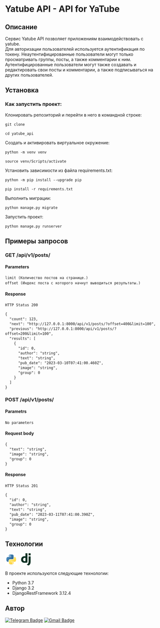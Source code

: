 # Yatube API - API for YaTube
## Описание
Сервис Yatube API позволяет приложениям взаимодействовать с yatube.<br>
Для авторизации пользователей используется аутентификация по токену.
Неаутентифицированные пользователи могут только просматривать группы, посты, 
а также комментарии к ним. Аутентифицированные пользователи могут также 
создавать и редактировать свои посты и комментарии, а также подписываться на 
других пользователей.

## Установка

### Как запустить проект:

Клонировать репозиторий и перейти в него в командной строке:

```
git clone
```

```
cd yatube_api
```

Cоздать и активировать виртуальное окружение:

```
python -m venv venv
```

```
source venv/Scripts/activate
```

Установить зависимости из файла requirements.txt:

```
python -m pip install --upgrade pip
```

```
pip install -r requirements.txt
```

Выполнить миграции:

```
python manage.py migrate
```

Запустить проект:

```
python manage.py runserver
```

## Примеры запросов

### GET /api/v1/posts/
#### Parameters
`limit (Количество постов на странице.)`<br>
`offset (Индекс поста с которого начнут выводиться результаты.)`
#### Response
`HTTP Status 200`
```
{
  "count": 123,
  "next": "http://127.0.0.1:8000/api/v1/posts/?offset=400&limit=100",
  "previous": "http://127.0.0.1:8000/api/v1/posts/?offset=200&limit=100",
  "results": [
    {
      "id": 0,
      "author": "string",
      "text": "string",
      "pub_date": "2023-03-10T07:41:00.460Z",
      "image": "string",
      "group": 0
    }
  ]
}
```

### POST /api/v1/posts/
#### Parametrs
`No parameters`
#### Request body
```
{
  "text": "string",
  "image": "string",
  "group": 0
}
```
#### Response
`HTTP Status 201`
```
{
  "id": 0,
  "author": "string",
  "text": "string",
  "pub_date": "2023-03-11T07:41:00.390Z",
  "image": "string",
  "group": 0
}
```

## Технологии

<div>
  <img src="https://github.com/devicons/devicon/blob/master/icons/python/python-original.svg" title="python" alt="python" width="40" height="40"/>&nbsp
  <img src="https://github.com/devicons/devicon/blob/master/icons/django/django-plain.svg" title="django" alt="django" width="40" height="40"/>&nbsp
</div>

В проекте используются следующие технологии:
- Python 3.7
- Django 3.2
- DjangoRestFramework 3.12.4

## Автор

[![Telegram Badge](https://img.shields.io/badge/StepanenkoStanislav-blue?logo=telegram&logoColor=white)](https://t.me/tme_zoom) [![Gmail Badge](https://img.shields.io/badge/-Gmail-red?style=flat&logo=Gmail&logoColor=white)](mailto:stepanenko.s.a.dev@gmail.com)
